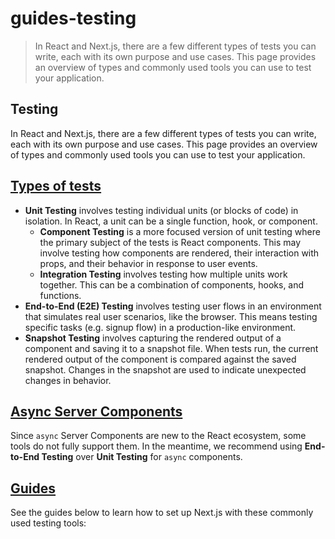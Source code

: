 # guides-testing

> In React and Next.js, there are a few different types of tests you can write, each with its own purpose and use cases. This page provides an overview of types and commonly used tools you can use to test your application.



## Testing

In React and Next.js, there are a few different types of tests you can write, each with its own purpose and use cases. This page provides an overview of types and commonly used tools you can use to test your application.

## [Types of tests](#types-of-tests)

*   **Unit Testing** involves testing individual units (or blocks of code) in isolation. In React, a unit can be a single function, hook, or component.
    *   **Component Testing** is a more focused version of unit testing where the primary subject of the tests is React components. This may involve testing how components are rendered, their interaction with props, and their behavior in response to user events.
    *   **Integration Testing** involves testing how multiple units work together. This can be a combination of components, hooks, and functions.
*   **End-to-End (E2E) Testing** involves testing user flows in an environment that simulates real user scenarios, like the browser. This means testing specific tasks (e.g. signup flow) in a production-like environment.
*   **Snapshot Testing** involves capturing the rendered output of a component and saving it to a snapshot file. When tests run, the current rendered output of the component is compared against the saved snapshot. Changes in the snapshot are used to indicate unexpected changes in behavior.

## [Async Server Components](#async-server-components)

Since `async` Server Components are new to the React ecosystem, some tools do not fully support them. In the meantime, we recommend using **End-to-End Testing** over **Unit Testing** for `async` components.

## [Guides](#guides)

See the guides below to learn how to set up Next.js with these commonly used testing tools:
